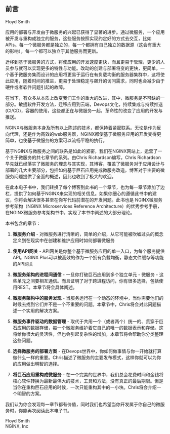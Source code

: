 ## 前言
Floyd Smith

应用的部署与开发由于微服务的兴起已获得了显著的进步。通过微服务，一个应用被开发与重构成独立的服务，这些服务按照实现约定好的方式去交互，比如APIs。每一个微服务都是独立的，每一个都拥有自己独立的数据源（这会有重大的影响），每一个都可以独立于其他服务而更新。

迁移到基于微服务的方式，将使应用的开发速度更快，而且更易于管理，更少的人员参与就可以实现更多的特性与功能。改动的创建与部署将变的更快，更简单。一个基于微服务集而设计的应用将更易于运行在有负载均衡的服务器集群中，这将使此应用，随着时间的推进，更易于处理稳定与飙升的访问需求，同时也会减少由于硬件或者软件问题引起的故障。

在当下，有众多从本质上改变我们工作的重大的改进，其中，微服务是不可缺的一部分。敏捷软件开发方法，迁移应用到云端，Devops文化，持续集成与持续推送(CI/CD)，容器的使用，这些都正在与微服务一起，革命性的改变了应用的开发与推送。

NGINX与微服务本身及所有以上陈述的技术，都保持着紧密联系。无论是作为反向代理，还是作为高效的web服务器，NGINX都使基于微服务应用的开发变得更简单，也使基于微服务的方案可以流畅平稳的执行。

基于NGINX与微服务之间的联系是如此的紧密，我们在NGINX网站上，运营了一个关于微服务的共七章节的系列。由Chris Richardson编写，Chris Richardson早先就已经落实了微服务的理念与其实现，其博客，覆盖了微服务对于应用设计与部署的几大主要部分，包括如何基于巨石应用完成微服务改造。博客对于主要的微服务问题提供了全面的概述，因此也收到了极大的欢迎。

在此本电子书中，我们转换了每个博客到此书的一个章节，也为每一章节添加了边栏，提供了如何基于NGINX来实现的相关信息。如果你细心的遵循此书中的建议，你将会解决很多甚至在你写代码前潜在的开发问题。此书也是 NGINX微服务参考架构（NGINX Microservices Reference Architecture）的优秀参考手册，在NGINX微服务参考架构书中，实现了本书中阐述的大部分理论。

本书包含的章节：
1. **微服务介绍** - 对微服务进行清晰的，简单的介绍，从它可能被吹嘘过头的概念定义到在现实中在创建和维护应用时如何部署微服务

2. **使用API网关** - API网关是你整个基于微服务应用的单一入口，为每个服务提供API。NGINX Plus可以被高效的作为一个拥有负载均衡，静态文件缓存等功能的API网关

3. **微服务架构的进程间通信** - 一旦你打破巨石应用到多个独立单元 - 微服务 - 这些单元之间要相互通信。而且证明了对于跨进程访问，你有很多选择，包括使用REST。本章节将会具体阐述。

4. **微服务架构中的服务发现** - 当服务运行在一个动态的环境中，当你需要他们的时候去找到它们并不是一个不重要的问题。本章节中，Chris将会对此问题描述一个实用的解决方案。

5. **微服务事件驱动的数据管理** - 取代于共用一个（或者两个）统一的、贯穿于巨石应用的数据存储，每一个微服务维护着它自己的唯一的数据表示和存储。这将给你很大的灵活性，但也会引起复杂性的增加，本章节将会帮助你分类整理这些问题。

6. **选择微服务的部署方案** - 在Devops世界中，你如何做事情与你一开始就打算做什么一样的重要。Chris描述了微服务的主要发布模式，这样你就可以为你的应用做出明智的选择。

7. **将巨石应用重构成微服务** - 在一个完美的世界中，我们总会花费时间和金钱将核心软件转换为最新最伟大的技术，工具和方法，没有真正的最后期限。但是当你在重构巨石应用的时候，一次只能重构其中的一小块。Chris将会介绍一个明智的方案。

我们认为你会发现每一章节都有价值，同时我们也希望当你开发属于你自己的微服务时，你能再次阅读此本电子书。


Floyd Smith  
NGINX, Inc
